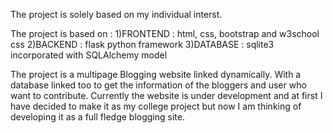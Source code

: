 The project is solely based on my individual interst.

The project is based on :
    1)FRONTEND : html, css, bootstrap and w3school css
    2)BACKEND : flask python framework
    3)DATABASE : sqlite3 incorporated with SQLAlchemy model

The project is a multipage Blogging website linked dynamically. With a database linked too to get the information of the bloggers and user who want to contribute.
Currently the website is under development and at first I have decided to make it as my college project but now I am thinking of developing it as a 
full fledge blogging site.
